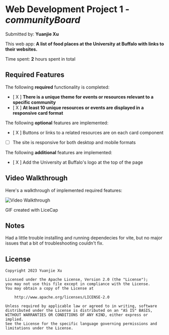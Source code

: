 # Web Development Project 1 - *communityBoard*

Submitted by: **Yuanjie Xu**

This web app: **A list of food places at the University at Buffalo with links to their websites.**

Time spent: **2** hours spent in total

## Required Features

The following **required** functionality is completed:

- [ X ] **There is a unique theme for events or resources relevant to a specific community**
- [ X ] **At least 10 unique resources or events are displayed in a responsive card format**

The following **optional** features are implemented:

- [ X ] Buttons or links to a related resources are on each card component
- [ ] The site is responsive for both desktop and mobile formats

The following **additional** features are implemented:

* [ X ] Add the University at Buffalo's logo at the top of the page

## Video Walkthrough

Here's a walkthrough of implemented required features:

<img src='./proj1_yuanjiex.gif' title='Video Walkthrough' width='' alt='Video Walkthrough' />

GIF created with LiceCap 

## Notes

Had a little trouble installing and running dependecies for vite, but no major issues that a bit of troubleshooting couldn't fix.

## License

    Copyright 2023 Yuanjie Xu

    Licensed under the Apache License, Version 2.0 (the "License");
    you may not use this file except in compliance with the License.
    You may obtain a copy of the License at

        http://www.apache.org/licenses/LICENSE-2.0

    Unless required by applicable law or agreed to in writing, software
    distributed under the License is distributed on an "AS IS" BASIS,
    WITHOUT WARRANTIES OR CONDITIONS OF ANY KIND, either express or implied.
    See the License for the specific language governing permissions and
    limitations under the License.